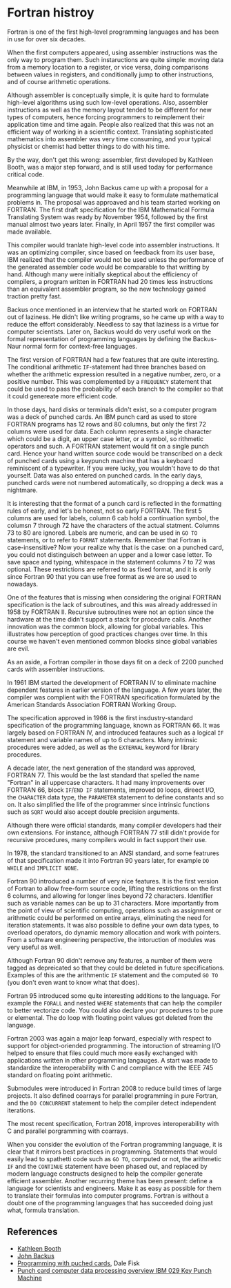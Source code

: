 # Fortran histroy

Fortran is one of the first high-level programming languages and has been in use for over six decades.

When the first computers appeared, using assembler instructions was the only way to program them.  Such instaructions are quite simple: moving data from a memory location to a register, or vice versa, doing comparisons between values in registers, and conditionally jump to other instructions, and of course arithmetic operations.

Although assembler is conceptually simple, it is quite hard to formulate high-level algorithms using such low-level operations.  Also, assembler instructions as well as the memory layout tended to be different for new types of computers, hence forcing programmers to reimplement their application time and time again.  People also realized that this was not an efficient way of working in a scientific context.  Translating sophisticated mathematics into assembler was very time consuming, and your typical physicist or chemist had better things to do with his time.

By the way, don't get this wrong: assembler, first developed by Kathleen Booth, was a major step forward, and is still used today for performance critical code.

Meanwhile at IBM, in 1953, John Backus came up with a proposal for a programming language that would make it easy to formulate mathematical problems in.  The proposal was approaved and his team started working on FORTRAN.  The first draft specification for the IBM Mathematical Formula Translating System was ready by November 1954, followed by the first manual almost two years later.  Finally, in April 1957 the first compiler was made available.

This compiler would tranlate high-level code into assembler instructions.  It was an optimizing compiler, since based on feedback from its user base, IBM realized that the compiler would not be used unless the performance of the generated assembler code would be comparable to that writting by hand.  Although many were initially skeptical about the efficiency of compilers, a program written in FORTRAN had 20 times less instructions than an equivalent assembler program, so the new technology gained traction pretty fast.

Backus once mentioned in an interview that he started work on FORTRAN out of laziness.  He didn't like writing programs, so he came up with a way to reduce the effort considerably.  Needless to say that laziness is a virtue for computer scientists.  Later on, Backus would do very useful work on the formal representation of programming languages by defining the Backus-Naur normal form for context-free languages.

The first version of FORTRAN had a few features that are quite interesting.  The conditional arithmetic `IF`-statement had three branches based on whether the arithmetic expression resulted in a negative number, zero, or a positive number.  This was complemented by a `FREQUENCY` statement that could be used to pass the probability of each branch to the compiler so that it could genereate more efficient code.

In those days, hard disks or terminals didn't exist, so a computer program was a deck of punched cards.  An IBM punch card as used to store FORTRAN programs has 12 rows and 80 columns, but only the first 72 columns were used for data.  Each column represents a single character which could be a digit, an upper case letter, or a symbol, so rithmetic operators and such.  A FORTRAN statement would fit on a single punch card.  Hence your hand written source code would be transcribed on a deck of punched cards using a keypunch machine that has a keyboard reminiscent of a typewriter.  If you were lucky, you wouldn't have to do that yourself.  Data was also entered on punched cards.  In the early days, punched cards were not numbered automatically, so dropping a deck was a nightmare.

It is interesting that the format of a punch card is reflected in the formatting rules of early, and let's be honest, not so early FORTRAN.  The first 5 columns are used for labels, column 6 cab hold a continuation symbol, the columsn 7 through 72 have the characters of the actual statment.  Columns 73 to 80 are ignored.  Labels are numeric, and can be used in `GO TO` statements, or to refer to `FORMAT` statements.  Remember that Fortran is case-insensitive?  Now your realize why that is the case: on a punched card, you could not distinguisch between an upper and a lower case letter.  To save space and typing, whitespace in the statement columns 7 to 72 was optional.  These restrictions are referred to as fixed format, and it is only since Fortran 90 that you can use free format as we are so used to nowadays.

One of the features that is missing when considering the original FORTRAN specification is the lack of subroutines, and this was already addressed in 1958 by FORTRAN II.  Recursive subroutines were not an option since the hardware at the time didn't support a stack for procedure calls.  Another innovation was the common block, allowing for global variables.  This illustrates how perception of good practices changes over time.  In this course we haven't even mentioned common blocks since global variables are evil.

As an aside, a Fortran compiler in those days fit on a deck of 2200 punched cards with assembler instructions.

In 1961 IBM started the development of FORTRAN IV to eliminate machine dependent features in earlier version of the language.  A few years later, the compiler was complient with the FORTRAN specification formulated by the American Standards Association FORTRAN Working Group.

The specification approved in 1966 is the first insdustry-standard specification of the programming language, known as FORTRAN 66.  It was largely based on FORTRAN IV, and introduced feataures such as a logical `IF` statement and variable names of up to 6 characters.  Many intrinsic procedures were added, as well as the `EXTERNAL` keyword for library procedures.

A decade later, the next generation of the standard was approved, FORTRAN 77.  This would be the last standard that spelled the name "Fortran" in all uppercase characters.  It had many improvements over FORTRAN 66, block `IF`/`END IF` statements, improved `DO` loops, direect I/O, the `CHARACTER` data type, the `PARAMETER` statement to define constants and so on.  It also simplified the life of the programmer since intrinsic functions such as `SQRT` would also accept double precision arguments.

Although there were official standards, many compiler developers had their own extensions.  For instance, although FORTRAN 77 still didn't provide for recursive procedures, many compilers would in fact support their use.

In 1978, the standard transitioned to an ANSI standard, and some featrures of that specification made it into Fortrran 90 years later, for example `DO WHILE` and `IMPLICIT NONE`.

Fortran 90 introduced a number of very nice features.  It is the first version of Fortran to allow free-form source code, lifting the restrictions on the first 6 columns, and allowing for longer lines beyond 72 characters.  Identifier such as variable names can be up to 31 characters.  More importantly from the point of view of scientific computing, operations such as assignment or arithmetic could be performed on entire arrays, eliminating the need for iteration statements.  It was also possible to define your own data types, to overload operators, do dynamic memory allocation and work with pointers.  From a software engineering perspective, the intoruction of modules was very useful as well.

Although Fortran 90 didn't remove any features, a number of them were tagged as depreicated so that they could be deleted in future specifications.  Examples of this are the arithmentic `IF` statement and the computed `GO TO` (you don't even want to know what that does).

Fortran 95 introduced some quite interesting additions to the language.  For example the `FORALL`  and nested `WHERE` statements that can help the compiler to better vectorize code.  You could also declare your procedures to be pure or elemental.  The do loop with floating point values got deleted from the language.

Fortran 2003 was again a major leap forward, especially with respect to support for object-oriended programming.  The intoruction of streaming I/O helped to ensure that files could much more easily exchanged with applications written in other programming langauges.  A start was made to standardize the interoperability with C and compliance with the IEEE 745 standard on floating point arithmetic.

Submodules were introduced in Fortran 2008 to reduce build times of large projects.  It also defined coarrays for parallel programming in pure Fortran, and the `DO CONCURRENT` statement to help the compiler detect independent iterations.

The most recent specification, Fortran 2018, improves interoperability with C and parallel porgramming with coarrays.

When you consider the evolution of the Fortran programming language, it is clear that it mirrors best practices in programming.  Statements that would easily lead to spathetti code such as `GO TO`, computed or not, the arithmetic `IF` and the `CONTINUE` statement have been phased out, and replaced by modern language constructs designed to help the compiler generate efficient assembler.  Another recurring theme has been present: define a language for scientists and engineers.  Make it as easy as possible for them to translate their formulas into computer programs.  Fortran is without a doubt one of the programming languages that has succeeded doing just what, formula translation.

## References

* [Kathleen Booth](https://en.wikipedia.org/wiki/Kathleen_Booth)
* [John Backus](https://en.wikipedia.org/wiki/John_Backus)
* [Programming with puched cards](http://www.columbia.edu/cu/computinghistory/fisk.pdf), Dale Fisk
* [Punch card computer data processing overview IBM 029 Key Punch Machine](https://youtu.be/3fVRGQT1CoM)

